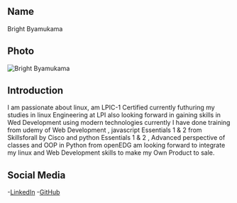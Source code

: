 ## Name
Bright Byamukama

## Photo
![Bright Byamukama](https://drive.google.com/file/d/1gQmfSwjIjj0pjdimMqGogOcMUv4r_DRA/view?usp=sharing)

## Introduction
I am passionate about linux, am LPIC-1 Certified currently futhuring my studies in linux Engineering at LPI also looking forward in gaining skills in Wed Development using modern technologies currently I have done training from udemy of Web Development , javascript Essentials 1 & 2 from Skillsforall by Cisco and python Essentials 1 & 2 , Advanced perspective of classes and OOP in Python from openEDG am looking forward to integrate my linux and Web Development skills to make my Own Product to sale.

## Social Media
-[LinkedIn](https://www.linkedin.com/in/byamukama-bright-089ab6211/)
-[GitHub](https://github.com/Byamukamabright)